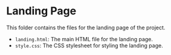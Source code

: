 # Landing Page

This folder contains the files for the landing page of the project.

- `landing.html`: The main HTML file for the landing page.
- `style.css`: The CSS stylesheet for styling the landing page.
